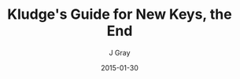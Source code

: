 ---
title: 'Kludge''s Guide for New Keys, the End'
alt: 'Mysteries of the Arcana'
date: '2015-01-30'
author: 'J Gray'
artist: 'Keira'
chapter: 'None'
filler: false
---